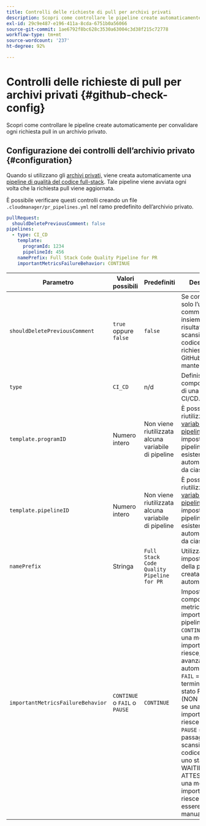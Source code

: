 ```yaml
---
title: Controlli delle richieste di pull per archivi privati
description: Scopri come controllare le pipeline create automaticamente per convalidare ogni richiesta pull in un archivio privato.
exl-id: 29c9e487-e196-411a-8cda-6751b0a56066
source-git-commit: 1ae6792f8bc628c3530a63004c3d38f215c72778
workflow-type: tm+mt
source-wordcount: '237'
ht-degree: 92%

---
```


# Controlli delle richieste di pull per archivi privati {#github-check-config}

<!--OLD TITLE THAT I THOUGHT WAS BETTER Check configuration for private repositories -->

Scopri come controllare le pipeline create automaticamente per convalidare ogni richiesta pull in un archivio privato.

## Configurazione dei controlli dell’archivio privato {#configuration}

Quando si utilizzano gli [archivi privati,](private-repositories.md#using) viene creata automaticamente una [pipeline di qualità del codice full-stack](/help/overview/ci-cd-pipelines.md). Tale pipeline viene avviata ogni volta che la richiesta pull viene aggiornata.

È possibile verificare questi controlli creando un file `.cloudmanager/pr_pipelines.yml` nel ramo predefinito dell’archivio privato.

```yaml
pullRequest:
  shouldDeletePreviousComment: false
pipelines:
  - type: CI_CD
    template:
      programId: 1234
      pipelineId: 456
    namePrefix: Full Stack Code Quality Pipeline for PR
    importantMetricsFailureBehavior: CONTINUE
```

| Parametro | Valori possibili | Predefiniti | Descrizione |
| --- | --- | --- | --- |
| `shouldDeletePreviousComment` | `true` oppure `false` | `false` | Se conservare solo l’ultimo commento insieme ai risultati della scansione del codice in questa richiesta pull di GitHub o mantenerli tutti. |
| `type` | `CI_CD` | n/d | Definisce il comportamento di una pipeline CI/CD. |
| `template.programID` | Numero intero | Non viene riutilizzata alcuna variabile di pipeline | È possibile riutilizzare le [variabili della pipeline](/help/getting-started/build-environment.md#pipeline-variables) impostate su una pipeline esistente, create automaticamente da ciascun PR. |
| `template.pipelineID` | Numero intero | Non viene riutilizzata alcuna variabile di pipeline | È possibile riutilizzare le [variabili della pipeline](/help/getting-started/build-environment.md#pipeline-variables) impostate su una pipeline esistente, create automaticamente da ciascun PR. |
| `namePrefix` | Stringa | `Full Stack Code Quality Pipeline for PR` | Utilizzata per impostare il nome della pipeline creata automaticamente. |
| `importantMetricsFailureBehavior` | `CONTINUE` o `FAIL` o `PAUSE` | `CONTINUE` | Imposta il comportamento metrico importante della pipeline<br>`CONTINUE` = Se una metrica importante non riesce, la pipeline avanza automaticamente<br>`FAIL` = La pipeline termina con lo stato FAILED (NON RIUSCITO) se una metrica importante non riesce<br>`PAUSE` = Il passaggio di scansione del codice riceverà uno stato WAITING (IN ATTESA) quando una metrica importante non riesce e deve essere ripreso manualmente. |

